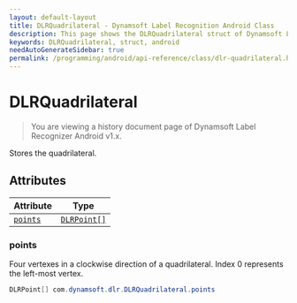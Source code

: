 ```yaml
---
layout: default-layout
title: DLRQuadrilateral - Dynamsoft Label Recognition Android Class
description: This page shows the DLRQuadrilateral struct of Dynamsoft Label Recognition for Android Language.
keywords: DLRQuadrilateral, struct, android
needAutoGenerateSidebar: true
permalink: /programming/android/api-reference/class/dlr-quadrilateral.html
---
```



# DLRQuadrilateral

> You are viewing a history document page of Dynamsoft Label Recognizer Android v1.x.

Stores the quadrilateral.  


## Attributes
  
| Attribute | Type |
|---------- | ---- |
| [`points`](#points) | [`DLRPoint[]`](dlr-point.md) |


### points
Four vertexes in a clockwise direction of a quadrilateral. Index 0 represents the left-most vertex. 
```java
DLRPoint[] com.dynamsoft.dlr.DLRQuadrilateral.points
```



